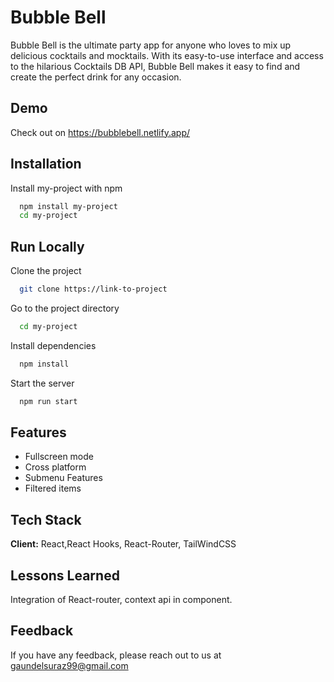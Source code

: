 
# Bubble Bell
Bubble Bell is the ultimate party app for anyone who loves to mix up delicious cocktails and mocktails. With its easy-to-use interface and access to the hilarious Cocktails DB API, Bubble Bell makes it easy to find and create the perfect drink for any occasion.

## Demo
Check out on https://bubblebell.netlify.app/

## Installation

Install my-project with npm

```bash
  npm install my-project
  cd my-project
```
    
## Run Locally

Clone the project

```bash
  git clone https://link-to-project
```

Go to the project directory

```bash
  cd my-project
```

Install dependencies

```bash
  npm install
```

Start the server

```bash
  npm run start
```


## Features

- Fullscreen mode
- Cross platform
- Submenu Features
- Filtered items


## Tech Stack

**Client:** React,React Hooks, React-Router, TailWindCSS


## Lessons Learned

Integration of React-router, context api in component.


## Feedback

If you have any feedback, please reach out to us at gaundelsuraz99@gmail.com

